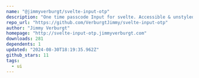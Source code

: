 ```yaml
---
name: "@jimmyverburgt/svelte-input-otp"
description: "One time passcode Input for svelte. Accessible & unstyled."
repo_url: "https://github.com/VerburgtJimmy/svelte-input-otp"
author: "Jimmy Verburgt"
homepage: "http://svelte-input-otp.jimmyverburgt.com"
downloads: 281
dependents: 1
updated: "2024-08-30T18:19:35.962Z"
github_stars: 11
tags: 
  - ui
---
```

